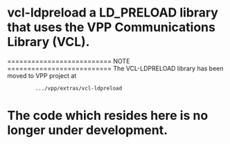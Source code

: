 # vcl-ldpreload a LD_PRELOAD library that uses the VPP Communications Library (VCL).

========================== NOTE ==========================
The VCL-LDPRELOAD library has been moved to VPP project at

             .../vpp/extras/vcl-ldpreload

The code which resides here is no longer under development.
===========================================================
